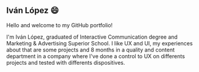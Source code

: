 ## Iván López 😄

<p>Hello and welcome to my GitHub portfolio!</p>
<p>I'm Iván López, graduated of Interactive Communication degree and Marketing & Advertising Superior School. I like UX and UI, my experiences about that are some projects and 8 months in a quality and content department in a company where I've done a control to UX on differents projects and tested with differents dispositives.
</p>
